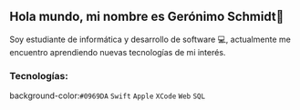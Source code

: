 ## Hola mundo, mi nombre es Gerónimo Schmidt👋
Soy estudiante de informática y desarrollo de software 💻, actualmente me encuentro aprendiendo nuevas tecnologías de mi interés. 


### Tecnologías:

background-color:`#0969DA` `Swift` `Apple` `XCode` `Web` `SQL`



<!--
**geroschmidt/geroschmidt** is a ✨ _special_ ✨ repository because its `README.md` (this file) appears on your GitHub profile.

Here are some ideas to get you started:

- 🔭 I’m currently working on ...
- 🌱 I’m currently learning ...
- 👯 I’m looking to collaborate on ...
- 🤔 I’m looking for help with ...
- 💬 Ask me about ...
- 📫 How to reach me: ...
- 😄 Pronouns: ...
- ⚡ Fun fact: ...
-->
